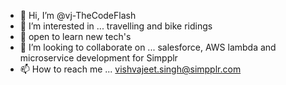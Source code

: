 - 👋 Hi, I’m @vj-TheCodeFlash
- 👀 I’m interested in ... travelling and bike ridings
- 🌱 open to learn new tech's
- 💞️ I’m looking to collaborate on ... salesforce, AWS lambda and microservice development for Simpplr
- 📫 How to reach me ... vishvajeet.singh@simpplr.com

<!---
vj-TheCodeFlash/vj-TheCodeFlash is a ✨ special ✨ repository because its `README.md` (this file) appears on your GitHub profile.
You can click the Preview link to take a look at your changes.
--->
